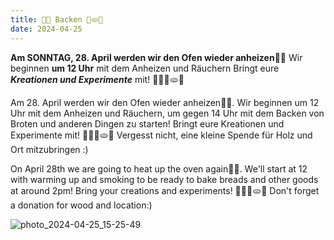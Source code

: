 ```yaml
---
title: 🥖🥐 Backen 🍞🫓🥨
date: 2024-04-25
---
```


**Am SONNTAG, 28. April werden wir den Ofen wieder anheizen**🎉🎉
Wir beginnen **um 12 Uhr** mit dem Anheizen und Räuchern
Bringt eure ***Kreationen und Experimente*** mit! 🥖🥐🍞🫓🥨


Am 28. April werden wir den Ofen wieder anheizen🎉🎉. 
Wir beginnen um 12 Uhr mit dem Anheizen und Räuchern, um gegen 14 Uhr mit dem Backen von Broten und anderen Dingen zu starten!
Bringt eure Kreationen und Experimente mit! 🥖🥐🍞🫓🥨
Vergesst nicht, eine kleine Spende für Holz und Ort mitzubringen :) 


On April 28th we are going to heat up the oven again🎉🎉. 
We'll start at 12 with warming up and smoking to be ready to bake breads and other goods at around 2pm! 
Bring your creations and experiments! 🥖🥐🍞🫓🥨
Don't forget a donation for wood and location:) 

![photo_2024-04-25_15-25-49](https://github.com/brennovich/feuerundflamme.xyz/assets/115560099/820a933c-0eea-4613-ae7c-3a74099c0953)
